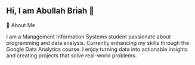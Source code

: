 ## Hi, I am Abullah Briah 👋

 🚀  About Me

I am a Management Information Systems student passionate about programming and data analysis. Currently enhancing my skills through the Google Data Analytics course. I enjoy turning data into actionable insights and creating projects that solve real-world problems.

